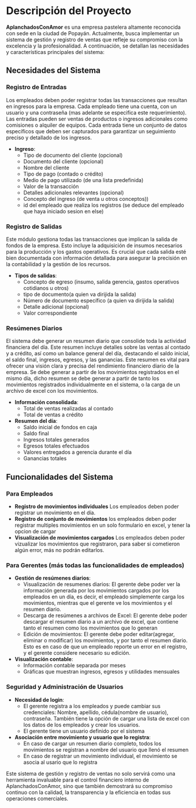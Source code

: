 # Descripción del Proyecto

**AplanchadosConAmor** es una empresa pastelera altamente reconocida con sede en la ciudad de Popayán. Actualmente, busca implementar un sistema de gestión y registro de ventas que refleje su compromiso con la excelencia y la profesionalidad. A continuación, se detallan las necesidades y características principales del sistema:

## Necesidades del Sistema

### Registro de Entradas

Los empleados deben poder registrar todas las transacciones que resultan en ingresos para la empresa. Cada empleado tiene una cuenta, con un usuario y una contraseña (mas adelante se especifica este requerimiento). Las entradas pueden ser ventas de productos o ingresos adicionales como comisiones o alquiler de equipos. Cada entrada tiene un conjunto de datos específicos que deben ser capturados para garantizar un seguimiento preciso y detallado de los ingresos.

- **Ingreso**:
  - Tipo de documento del cliente (opcional)
  - Documento  del cliente (opcional)
  - Nombre del cliente
  - Tipo de pago (contado o crédito)
  - Medio de pago utilizado (de una lista predefinida)
  - Valor de la transacción
  - Detalles adicionales relevantes (opcional)
  - Concepto del ingreso (de venta u otros conceptos))
  - id del empleado que realiza los registros (se deduce del empleado que haya iniciado sesion en else)

### Registro de Salidas

Este módulo gestiona todas las transacciones que implican la salida de fondos de la empresa. Esto incluye la adquisición de insumos necesarios para la producción y los gastos operativos. Es crucial que cada salida esté bien documentada con información detallada para asegurar la precisión en la contabilidad y la gestión de los recursos.

- **Tipos de salidas**:
  - Concepto de egreso (insumo, salida gerencia, gastos operativos cotidianos u otros)
  - tipo de documento(a quien va dirijida la salida)
  - Número de documento específico (a quien va dirijida la salida)
  - Detalle adicional (opcional)
  - Valor correspondiente

### Resúmenes Diarios

El sistema debe generar un resumen diario que consolide toda la actividad financiera del día. Este resumen incluye detalles sobre las ventas al contado y a crédito, así como un balance general del día, destacando el saldo inicial, el saldo final, ingresos, egresos, y las ganancias. Este resumen es vital para ofrecer una visión clara y precisa del rendimiento financiero diario de la empresa. Se debe generar a partir de los movimientos registrados en el mismo día, dicho resumen se debe generar a partir de tanto los movimientos registrados individualmente en el sistema, o la carga de un archivo de excel con los movimientos. 

- **Información consolidada**:
  - Total de ventas realizadas al contado
  - Total de ventas a crédito
- **Resumen del día**:
  - Saldo inicial de fondos en caja
  - Saldo final
  - Ingresos totales generados
  - Egresos totales efectuados
  - Valores entregados a gerencia durante el día
  - Ganancias totales

## Funcionalidades del Sistema

### Para Empleados
- **Registro de movimientos individuales** Los empleados deben poder registrar un movimiento en el día. 
- **Registro de conjunto de movimientos** los empleados deben poder registrar multiples movimientos en un solo formulario en excel, y tener la opcion de cargar 
- **Visualización de movimientos cargados** Los empleados deben poder vizualizar los movimientos que registraron, para saber si cometieron algún error, más no podrán editarlos. 

### Para Gerentes (más todas las funcionalidades de empleados)
- **Gestión de resúmenes diarios**:
  - Visualización de resumenes diarios: El gerente debe poder ver la información generada por los movimientos cargados por los empleados en un día, es decir, el empleado simplemente carga los movimientos, mientras que el gerente ve los movimientos y el resumen diario. 
  - Descarga de resúmenes a archivos de Excel: El gerente debe poder descargar el resumen diario a un archivo de excel, que contiene tanto el resumen como los movimientos que lo generan
  - Edición de movimientos: El gerente debe poder editar(agregar, eliminar o modificar) los movimientos, y por tanto el resumen diario. Esto es en caso de que un empleado reporte un error en el registro, y el gerente considere necesario su edición. 
- **Visualización contable**:
  - Información contable separada por meses
  - Gráficas que muestran ingresos, egresos y utilidades mensuales

### Seguridad y Administración de Usuarios
- **Necesidad de login**:
  - El gerente registra a los empleados y puede cambiar sus credenciales: Nombre, apellido, cédula(nombre de usuario), contraseña. También tiene la opción de cargar una lista de excel con los datos de los empleados y crear los usuarios. 
  - El gerente tiene un usuario definido por el sistema
- **Asociación entre movimiento y usuario que lo registra**:
  - En caso de cargar un resumen diario completo, todos los movimientos se registran a nombre del usuario que llenó el resumen
  - En caso de registrar un movimiento individual, el movimiento se asocia al usario que lo registra

Este sistema de gestión y registro de ventas no solo servirá como una herramienta invaluable para el control financiero interno de AplanchadosConAmor, sino que también demostrará su compromiso continuo con la calidad, la transparencia y la eficiencia en todas sus operaciones comerciales.

